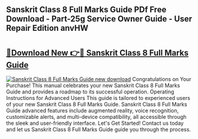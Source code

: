 ## Sanskrit Class 8 Full Marks Guide PDf Free Download - Part-25g Service Owner Guide - User Repair Edition anvHW

# <h2><a href="http://bc69688.oget.top/?id=Sanskrit+Class+8+Full+Marks+Guide">🔗Download New 👉🔴 Sanskrit Class 8 Full Marks Guide</a></h2>

[![Sanskrit Class 8 Full Marks Guide new download](https://i.imgur.com/5g1atiW.png)](http://bc69688.oget.top/?id=Sanskrit+Class+8+Full+Marks+Guide)
Congratulations on Your Purchase! This manual celebrates your new Sanskrit Class 8 Full Marks Guide and provides a roadmap to its successful operation. Operating Instructions for Advanced Users This guide is tailored to experienced users of your new Sanskrit Class 8 Full Marks Guide. Sanskrit Class 8 Full Marks Guide advanced features include augmented reality, voice recognition, customizable alerts, and multi-device compatibility, all accessible through the sleek and user-friendly interface. Let's Get Started! Contact us today and let us Sanskrit Class 8 Full Marks Guide guide you through the process.
